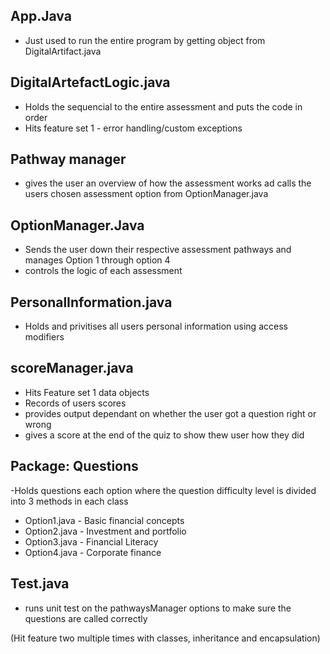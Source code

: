 ## App.Java 

- Just used to run the entire program by getting object from DigitalArtifact.java

## DigitalArtefactLogic.java

- Holds the sequencial to the entire assessment and puts the code in order
- Hits feature set 1 - error handling/custom exceptions
## Pathway manager

- gives the user an overview of how the assessment works ad calls the users chosen assessment option
from OptionManager.java

## OptionManager.Java

- Sends the user down their respective assessment pathways and manages Option 1 through option 4 
- controls the logic of each assessment

## PersonalInformation.java

- Holds and privitises all users personal information using access modifiers

## scoreManager.java

- Hits Feature set 1 data objects
- Records of users scores
- provides output dependant on whether the user got a question right or wrong
- gives a score at the end of the quiz to show thew user how they did

## Package: Questions

-Holds questions each option where the question difficulty level 
is divided into 3 methods in each class

- Option1.java - Basic financial concepts
- Option2.java - Investment and portfolio
- Option3.java - Financial Literacy
- Option4.java - Corporate finance

## Test.java

- runs unit test on the pathwaysManager options to make sure the questions are called correctly

(Hit feature two multiple times with classes, inheritance and encapsulation)
